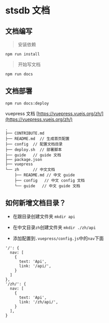 # stsdb 文档

## 文档编写

> 安装依赖 

```
npm run install
```

> 开始写文档

```
npm run docs
```

## 文档部署

```
npm run docs:deploy
```

vuepress 文档 [https://vuepress.vuejs.org/zh/](https://vuepress.vuejs.org/zh/)

```
.
├── CONTRIBUTE.md
├── README.md  // 生成首页配置
├── config  // 配置文档目录
├── deploy.sh  // 部署脚本
├── guide   // guide 文档
├── package.json
├── vuepress
└── zh      // 中文文档
    ├── README.md // 中文 guide 
    ├── config   // 中文 config 文档
    └── guide   // 中文 guide 文档
```

## 如何新增文档目录？

- 在跟目录创建文件夹
`mkdir api`

- 在中文目录`zh`创建文件夹
`mkdir ./zh/api`

- 添加配置到`.vuepress/config.js`中的`nav`下面
```
'/': {
  nav: [
    {
      text: 'Api',
      link: '/api/',
    }
  ]
},
'/zh/': {
  nav: [
    {
      text: 'Api',
      link: '/zh/api/',
    }
  ],
}
```

